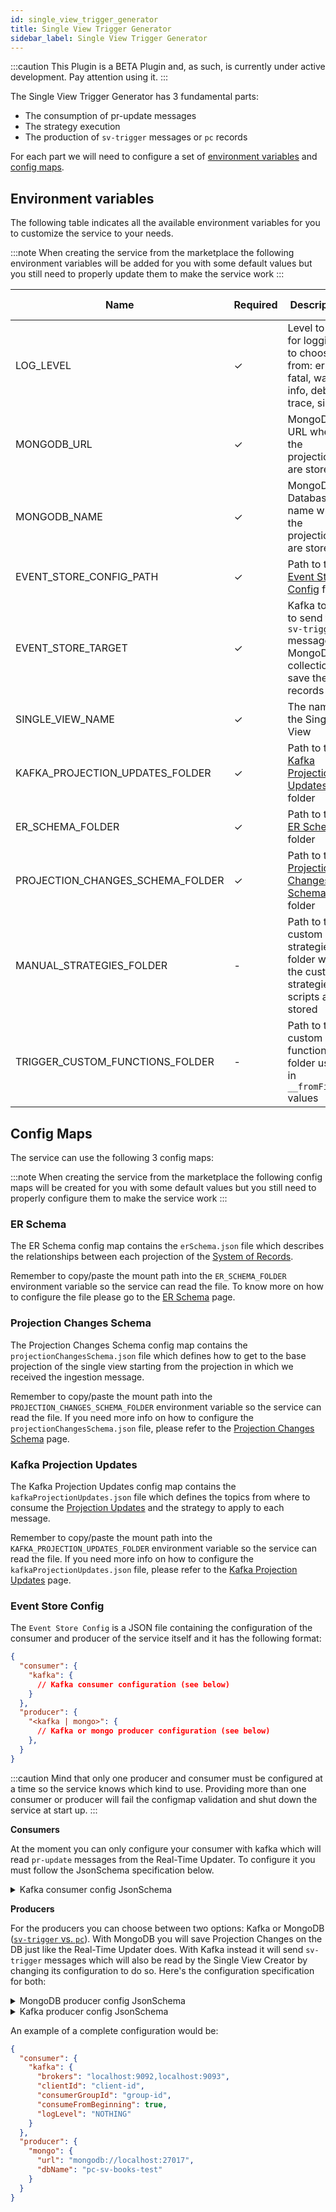 ```yaml
---
id: single_view_trigger_generator
title: Single View Trigger Generator
sidebar_label: Single View Trigger Generator
---
```


:::caution
This Plugin is a BETA Plugin and, as such, is currently under active development. Pay attention using it.
:::

The Single View Trigger Generator has 3 fundamental parts:

- The consumption of pr-update messages
- The strategy execution
- The production of `sv-trigger` messages or `pc` records

For each part we will need to configure a set of [environment variables](#environment-variables) and [config maps](#config-maps).

## Environment variables

The following table indicates all the available environment variables for you to customize the service to your needs.

:::note
When creating the service from the marketplace the following environment variables will be added for you with some default values but you still need to properly update them to make the service work
:::

| Name                             | Required | Description                                                                                  | Default value |
| -------------------------------- | -------- | -------------------------------------------------------------------------------------------- | ------------- |
| LOG_LEVEL                        | &check;  | Level to use for logging; to choose from: error, fatal, warn, info, debug, trace, silent     | silent        |
| MONGODB_URL                      | &check;  | MongoDB URL where the projections are stored                                                 | -             |
| MONGODB_NAME                     | &check;  | MongoDB Database name where the projections are stored                                       | -             |
| EVENT_STORE_CONFIG_PATH          | &check;  | Path to the [Event Store Config](#event-store-config) file                                   | -             |
| EVENT_STORE_TARGET               | &check;  | Kafka topic to send the `sv-trigger` messages or MongoDB collection to save the `pc` records | -             |
| SINGLE_VIEW_NAME                 | &check;  | The name of the Single View                                                                  | -             |
| KAFKA_PROJECTION_UPDATES_FOLDER  | &check;  | Path to the [Kafka Projection Updates](#kafka-projection-updates) folder                     | -             |
| ER_SCHEMA_FOLDER                 | &check;  | Path to the [ER Schema](#er-schema) folder                                                   | -             |
| PROJECTION_CHANGES_SCHEMA_FOLDER | &check;  | Path to the [Projection Changes Schema](#projection-changes-schema) folder                   | -             |
| MANUAL_STRATEGIES_FOLDER         | -        | Path to the custom strategies folder where the custom strategies scripts are stored          | -             |
| TRIGGER_CUSTOM_FUNCTIONS_FOLDER  | -        | Path to the custom functions folder used in `__fromFile__` values                            | ''            |

## Config Maps

The service can use the following 3 config maps:

:::note
When creating the service from the marketplace the following config maps will be created for you with some default values but you still need to properly configure them to make the service work
:::

### ER Schema

The ER Schema config map contains the `erSchema.json` file which describes the relationships between each projection of the [System of Records](/fast_data/the_basics.md#system-of-records-sor).

Remember to copy/paste the mount path into the `ER_SCHEMA_FOLDER` environment variable so the service can read the file.
To know more on how to configure the file please go to the [ER Schema](/fast_data/configuration/config_maps/erSchema.md) page.

### Projection Changes Schema

The Projection Changes Schema config map contains the `projectionChangesSchema.json` file which defines how to get to the base projection of the single view starting from the projection in which we received the ingestion message. 

Remember to copy/paste the mount path into the `PROJECTION_CHANGES_SCHEMA_FOLDER` environment variable so the service can read the file.
If you need more info on how to configure the `projectionChangesSchema.json` file, please refer to the [Projection Changes Schema](/fast_data/configuration/config_maps/projection_changes_schema.md) page.

### Kafka Projection Updates

The Kafka Projection Updates config map contains the `kafkaProjectionUpdates.json` file which defines the topics from where to consume the [Projection Updates](/fast_data/inputs_and_outputs.md#projection-update) and the strategy to apply to each message.

Remember to copy/paste the mount path into the `KAFKA_PROJECTION_UPDATES_FOLDER` environment variable so the service can read the file.
If you need more info on how to configure the `kafkaProjectionUpdates.json` file, please refer to the [Kafka Projection Updates](/fast_data/configuration/config_maps/kafka_projection_updates.md) page.

### Event Store Config

The `Event Store Config` is a JSON file containing the configuration of the consumer and producer of the service itself and it has the following format:

```json
{
  "consumer": {
    "kafka": {
      // Kafka consumer configuration (see below)
    }
  },
  "producer": {
    "<kafka | mongo>": {
      // Kafka or mongo producer configuration (see below)
    },
  }
}
```

:::caution
Mind that only one producer and consumer must be configured at a time so the service knows which kind to use. Providing more than one consumer or producer will fail the configmap validation and shut down the service at start up.
:::

**Consumers**

At the moment you can only configure your consumer with kafka which will read `pr-update` messages from the Real-Time Updater. To configure it you must follow the JsonSchema specification below.

<details><summary>Kafka consumer config JsonSchema</summary>
<p>

```json
{
  "type": "object",
  "required": ["brokers", "consumerGroupId"],
  "properties": {
    "brokers": {
      "type": "string",
    },
    "consumerGroupId": {
      "type": "string",
    },
    "consumeFromBeginning": {
      "type": "boolean",
      "default": false,
    },
    "ssl": {
      "oneOf": [
        { "type": "boolean" },
        {
          "type": "object",
          "additionalProperties": true,
          "properties": {
            "ca": {
              "type": "string",
              "description": "path to the file containing the CA certificate in PEM format",
            },
            "key": {
              "type": "string",
              "description": "path to the file containing the client private key in PEM format",
            },
            "passphrase": {
              "type": "string",
              "description": "password necessary to unlock the private key",
            },
            "cert": {
              "type": "string",
              "description": "path to the file containing the client certificate in PEM format",
            },
          },
        },
      ],
    },
    "sasl": {
      "type": "object",
      "properties": {
        "mechanism": {
          "type": "string",
          "enum": ["plain", "scram-sha-256", "scram-sha-512"],
        },
        "username": {
          "type": "string",
        },
        "password": {
          "type": "string",
        },
      },
    },
    "clientId": {
      "type": "string",
    },
    "connectionTimeout": {
      "type": "number",
    },
    "authenticationTimeout": {
      "type": "number",
    },
    "reauthenticationThreshold": {
      "type": "number",
    },
    "requestTimeout": {
      "type": "number",
    },
    "enforceRequestTimeout": {
      "type": "boolean",
    },
    "retry": {
      "type": "object",
      "properties": {
        "maxRetryTime": {
          "type": "number",
        },
        "initialRetryTime": {
          "type": "number",
        },
        "factor": {
          "type": "number",
        },
        "multiplier": {
          "type": "number",
        },
        "retries": {
          "type": "number",
        },
      },
    },
    "logLevel": {
      "type": "string",
      "enum": ["NOTHING", "ERROR", "WARN", "INFO", "DEBUG"],
    },
  },
}
```
</p>
</details>

**Producers**

For the producers you can choose between two options: Kafka or MongoDB ([`sv-trigger` vs. `pc`](/fast_data/single_view_trigger_generator.md#sv-trigger-vs-pc)).
With MongoDB you will save Projection Changes on the DB just like the Real-Time Updater does. With Kafka instead it will send `sv-trigger` messages which will also be read by the Single View Creator by changing its configuration to do so. Here's the configuration specification for both:

<details><summary>MongoDB producer config JsonSchema</summary>
<p>

```json
{
  "type": "object",
  "required": ["url", "dbName"],
  "properties": {
    "url": {
      "type": "string",
    },
    "dbName": {
      "type": "string",
    },
  },
}
```
</p>
</details>

<details><summary>Kafka producer config JsonSchema</summary>
<p>

```json
{
  "type": "object",
  "required": ["brokers"],
  "properties": {
    "brokers": {
      "type": "string",
    },
    "ssl": {
      "oneOf": [
        { "type": "boolean" },
        {
          "type": "object",
          "additionalProperties": true,
          "properties": {
            "ca": {
              "type": "string",
              "description": "path to the file containing the CA certificate in PEM format",
            },
            "key": {
              "type": "string",
              "description": "path to the file containing the client private key in PEM format",
            },
            "passphrase": {
              "type": "string",
              "description": "password necessary to unlock the private key",
            },
            "cert": {
              "type": "string",
              "description": "path to the file containing the client certificate in PEM format",
            },
          },
        },
      ],
    },
    "sasl": {
      "type": "object",
      "properties": {
        "mechanism": {
          "type": "string",
          "enum": ["plain", "scram-sha-256", "scram-sha-512"],
        },
        "username": {
          "type": "string",
        },
        "password": {
          "type": "string",
        },
      },
    },
    "clientId": {
      "type": "string",
    },
    "connectionTimeout": {
      "type": "number",
    },
    "authenticationTimeout": {
      "type": "number",
    },
    "reauthenticationThreshold": {
      "type": "number",
    },
    "requestTimeout": {
      "type": "number",
    },
    "enforceRequestTimeout": {
      "type": "boolean",
    },
    "retry": {
      "type": "object",
      "properties": {
        "maxRetryTime": {
          "type": "number",
        },
        "initialRetryTime": {
          "type": "number",
        },
        "factor": {
          "type": "number",
        },
        "multiplier": {
          "type": "number",
        },
        "retries": {
          "type": "number",
        },
      },
    },
    "logLevel": {
      "type": "string",
      "enum": ["NOTHING", "ERROR", "WARN", "INFO", "DEBUG"],
    },
  },
}
```
</p>
</details>

An example of a complete configuration would be:

```json
{
  "consumer": {
    "kafka": {
      "brokers": "localhost:9092,localhost:9093",
      "clientId": "client-id",
      "consumerGroupId": "group-id",
      "consumeFromBeginning": true,
      "logLevel": "NOTHING"
    }
  },
  "producer": {
    "mongo": {
      "url": "mongodb://localhost:27017",
      "dbName": "pc-sv-books-test"
    }
  }
}
```
